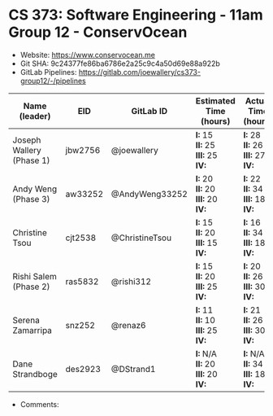 # CS 373: Software Engineering - 11am Group 12 - **ConservOcean**

- Website: https://www.conservocean.me
- Git SHA: 9c24377fe86ba6786e2a25c9c4a50d69e88a922b
- GitLab Pipelines: https://gitlab.com/joewallery/cs373-group12/-/pipelines

| Name (leader)            | EID     | GitLab ID      | Estimated Time (hours)                             | Actual Time (hours)                                |
| ------------------------ | ------- | -------------- | -------------------------------------------------- | -------------------------------------------------- |
| Joseph Wallery (Phase 1) | jbw2756 | @joewallery    | **I:** 15<br>**II:** 25<br>**III:** 25<br>**IV:**  | **I:** 28<br>**II:** 26<br>**III:** 27<br>**IV:**  |
| Andy Weng (Phase 3)      | aw33252 | @AndyWeng33252 | **I:** 20<br>**II:** 20<br>**III:** 20<br>**IV:**  | **I:** 22<br>**II:** 34<br>**III:** 18<br>**IV:**  |
| Christine Tsou           | cjt2538 | @ChristineTsou | **I:** 15<br>**II:** 20<br>**III:** 15<br>**IV:**  | **I:** 16<br>**II:** 34<br>**III:** 18<br>**IV:**  |
| Rishi Salem (Phase 2)    | ras5832 | @rishi312      | **I:** 15<br>**II:** 20<br>**III:** 25<br>**IV:**     | **I:** 20<br>**II:** 26<br>**III:** 30<br>**IV:**     |
| Serena Zamarripa         | snz252  | @renaz6        | **I:** 11<br>**II:** 10<br>**III:** 25<br>**IV:**     | **I:** 21<br>**II:** 26<br>**III:** 30<br>**IV:**     |
| Dane Strandboge          | des2923 | @DStrand1      | **I:** N/A<br>**II:** 20<br>**III:** 20<br>**IV:** | **I:** N/A<br>**II:** 34<br>**III:** 18<br>**IV:** |

- Comments:
